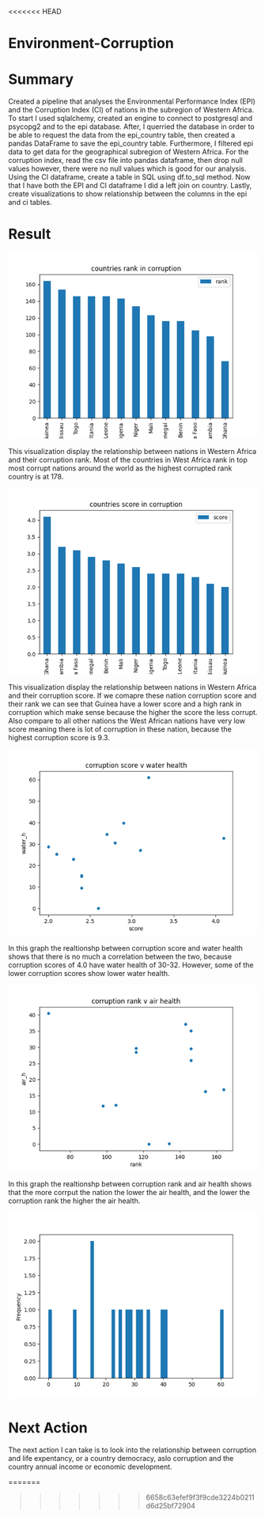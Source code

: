 
<<<<<<< HEAD
# Environment-Corruption 

# Summary
Created a pipeline that analyses the Environmental Performance Index (EPI) and the Corruption Index (CI) of nations in the subregion of Western Africa. To start I used sqlalchemy, created an engine to connect to postgresql and psycopg2 and to the epi database. After, I querried the database in order to be able to request the data from the epi_country table, then created a pandas DataFrame to save the epi_country table. Furthermore, I filtered epi data to get data for the geographical subregion of Western Africa. For the corruption index, read the csv file into pandas dataframe, then drop null values however, there were no null values which is good for our analysis. Using the CI dataframe, create a table in SQL using df.to_sql method. Now that I have both the EPI and CI dataframe I did a left join on country. Lastly, create visualizations to show relationship between the columns in the epi and ci tables. 

# Result 
![image](countryrank.png)


This visualization display the relationship between nations in Western Africa and their corruption rank. Most of the countries in West Africa rank in top most corrupt nations around the world as the highest corrupted rank country is at 178.

![image](countryscore.png)


This visualization display the relationship between nations in Western Africa and their corruption score. If we comapre these nation corruption score and their rank we can see that Guinea have a lower score and a high rank in corruption which make sense because the higher the score the less corrupt. Also compare to all other nations the West African nations have very low score meaning there is lot of corruption in these nation, because the highest corruption score is 9.3. 

![image](waterscore.png)

In this graph the realtionshp between corruption score and water health shows that there is no much a correlation between the two, because corruption scores of 4.0 have water health of 30-32. However, some of the lower corruption scores show lower water health. 

![image](airrank.png)

In this graph the realtionshp between corruption rank and air health shows that the more corrput the nation the lower the air health, and the lower the corruption rank the higher the air health.

![image](histwater_h.png)


# Next Action
The next action I can take is to look into the relationship between corruption and life expentancy, or a country democracy, aslo corruption and the country annual income or economic development. 

=======
>>>>>>> 6658c63efef9f3f9cde3224b0211d6d25bf72904
